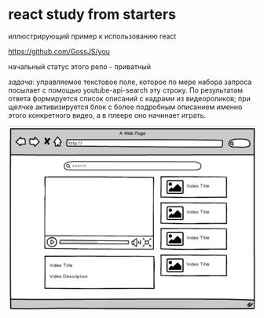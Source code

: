 # react study from starters
иллюстрирующий пример к использованию react

https://github.com/GossJS/you

начальный статус этого репо - приватный

*задача*: управляемое текстовое поле, которое по мере набора запроса посылает с помощью youtube-api-search эту строку. По результатам ответа формируется список описаний с кадрами из видеороликов; при щелчке активизируется блок с более подробным описанием именно этого конкретного видео, а в плеере оно начинает играть.

![alt scheme](sketch.png "Должно выглядеть примерно так")




